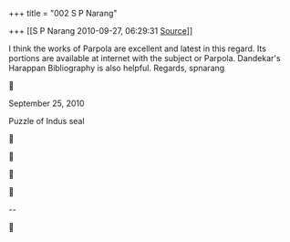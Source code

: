 +++
title = "002 S P Narang"

+++
[[S P Narang	2010-09-27, 06:29:31 [Source](https://groups.google.com/g/bvparishat/c/ROyL46ERYPY)]]



I think the works of Parpola are excellent and latest in this regard. Its  
portions are available at internet with the subject or Parpola. Dandekar's  
Harappan Bibliography is also helpful. Regards, spnarang



September 25, 2010

Puzzle of Indus seal









--  



